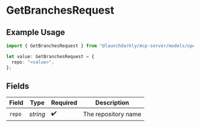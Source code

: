 # GetBranchesRequest

## Example Usage

```typescript
import { GetBranchesRequest } from "@launchdarkly/mcp-server/models/operations";

let value: GetBranchesRequest = {
  repo: "<value>",
};
```

## Fields

| Field               | Type                | Required            | Description         |
| ------------------- | ------------------- | ------------------- | ------------------- |
| `repo`              | *string*            | :heavy_check_mark:  | The repository name |